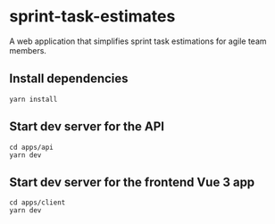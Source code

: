 # sprint-task-estimates
A web application that simplifies sprint task estimations for agile team members.

## Install dependencies
`yarn install`

## Start dev server for the API
```
cd apps/api
yarn dev
```

## Start dev server for the frontend Vue 3 app
```
cd apps/client
yarn dev
```
